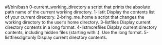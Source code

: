 #!/bin/bash
0-current_working_directory a script that prints the absolute path name of the current working directory.
1-listit Display the contents list of your current directory.
2-bring_me_home a script that changes the working directory to the user’s home directory.
3-listfiles Display current directory contents in a long format.
4-listmorefiles Display current directory contents, including hidden files (starting with .). Use the long format.
5-listfilesdigitonly Display current directory contents.
